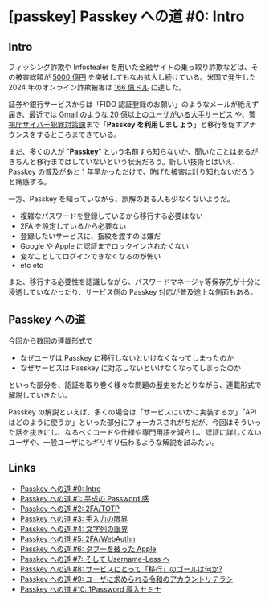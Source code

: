 # [passkey] Passkey への道 #0: Intro

## Intro

フィッシング詐欺や Infostealer を用いた金融サイトの乗っ取り詐欺などは、その被害総額が [5000 億円](https://www3.nhk.or.jp/news/html/20250606/k10014827041000.html) を突破してもなお拡大し続けている。米国で発生した 2024 年のオンライン詐欺被害は [166 億ドル](https://industrialcyber.co/reports/fbis-internet-crime-report-2024-records-16-6-billion-in-cybercrime-losses-amid-rising-ransomware-threats/) に達した。

証券や銀行サービスからは「FIDO 認証登録のお願い」のようなメールが絶えず届き、最近では [Gmail のような 20 億以上のユーザがいる大手サービス](https://forbesjapan.com/articles/detail/79909) や、[警視庁サイバー犯罪対策課](https://x.com/MPD_cybersec/status/1937677739882078268)まで「**Passkey を利用しましょう**」と移行を促すアナウンスをするところまできている。

まだ、多くの人が "**Passkey**" という名前すら知らないか、聞いたことはあるがきちんと移行まではしていないという状況だろう。新しい技術とはいえ、Passkey の普及があと 1 年早かっただけで、防げた被害は計り知れないだろうと痛感する。

一方、Passkey を知っていながら、誤解のある人も少なくないようだ。

- 複雑なパスワードを登録しているから移行する必要はない
- 2FA を設定しているから必要ない
- 登録したいサービスに、指紋を渡すのは嫌だ
- Google や Apple に認証までロックインされたくない
- 変なことしてログインできなくなるのが怖い
- etc etc

また、移行する必要性を認識しながら、パスワードマネージャ等保存先が十分に浸透していなかったり、サービス側の Passkey 対応が普及途上な側面もある。


## Passkey への道

今回から数回の連載形式で

- なぜユーザは Passkey に移行しないといけなくなってしまったのか
- なぜサービスは Passkey に対応しないといけなくなってしまったのか

といった部分を、認証を取り巻く様々な問題の歴史をたどりながら、連載形式で解説していきたい。

Passkey の解説といえば、多くの場合は「サービスにいかに実装するか」「API はどのように使うか」といった部分にフォーカスされがちだが、今回はそういった話を抜きにし、なるべくコードや仕様や専門用語を減らし、認証に詳しくないユーザや、一般ユーザにもギリギリ伝わるような解説を試みたい。


## Links

- [Passkey への道 #0: Intro](https://blog.jxck.io/entries/2025-07-07/load-to-passkey-0.html)
- [Passkey への道 #1: 平成の Password 感](https://blog.jxck.io/entries/2025-07-08/load-to-passkey-1.html)
- [Passkey への道 #2: 2FA/TOTP](https://blog.jxck.io/entries/2025-07-09/load-to-passkey-2.html)
- [Passkey への道 #3: 手入力の限界](https://blog.jxck.io/entries/2025-07-10/load-to-passkey-3.html)
- [Passkey への道 #4: 文字列の限界](https://blog.jxck.io/entries/2025-07-11/load-to-passkey-4.html)
- [Passkey への道 #5: 2FA/WebAuthn](https://blog.jxck.io/entries/2025-07-12/load-to-passkey-5.html)
- [Passkey への道 #6: タブーを破った Apple](https://blog.jxck.io/entries/2025-07-13/load-to-passkey-6.html)
- [Passkey への道 #7: そして Username-Less へ](https://blog.jxck.io/entries/2025-07-14/load-to-passkey-7.html)
- [Passkey への道 #8: サービスにとって「移行」のゴールは何か?](https://blog.jxck.io/entries/2025-07-15/load-to-passkey-8.html)
- [Passkey への道 #9: ユーザに求められる令和のアカウントリテラシ](https://blog.jxck.io/entries/2025-07-16/load-to-passkey-9.html)
- [Passkey への道 #10: 1Password 導入セミナ](https://blog.jxck.io/entries/2025-07-23/load-to-passkey-10.html)
